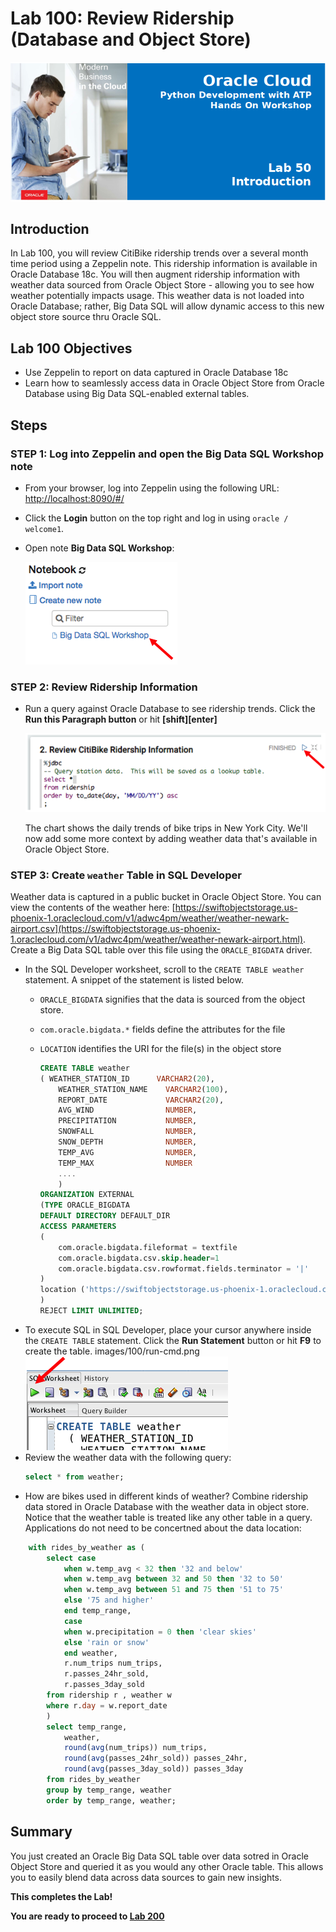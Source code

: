 # Lab 100: Review Ridership (Database and Object Store)
  ![](images/050/Title.png)

## Introduction

In Lab 100, you will review CitiBike ridership trends over a several month time period using a Zeppelin note.  This ridership information is available in Oracle Database 18c.  You will then augment ridership information with weather data sourced from Oracle Object Store - allowing you to see how weather potentially impacts usage.  This weather data is not loaded into Oracle Database; rather, Big Data SQL will allow dynamic access to this new object store source thru Oracle SQL.   

## Lab 100 Objectives

- Use Zeppelin to report on data captured in Oracle Database 18c
- Learn how to seamlessly access data in Oracle Object Store from Oracle Database using Big Data SQL-enabled external tables.

## Steps

### **STEP 1:** Log into Zeppelin and open the Big Data SQL Workshop note

* From your browser, log into Zeppelin using the following URL:
  [http://localhost:8090/#/](http://localhost:8090/#/)

* Click the **Login** button on the top right and log in using `oracle / welcome1`.

* Open note **Big Data SQL Workshop**:

    ![](images/100/open-note.png)

### **STEP 2:** Review Ridership Information

* Run a query against Oracle Database to see ridership trends.  Click the **Run this Paragraph button** or hit **[shift][enter]**

  ![](images/100/run-paragraph.png)
  
  The chart shows the daily trends of bike trips in New York City. We'll now add some more context by adding weather data that's available in Oracle Object Store.


### **STEP 3:** Create `weather` Table in SQL Developer
Weather data is captured in a public bucket in Oracle Object Store.  You can view the contents of the weather here:  [https://swiftobjectstorage.us-phoenix-1.oraclecloud.com/v1/adwc4pm/weather/weather-newark-airport.csv](https://swiftobjectstorage.us-phoenix-1.oraclecloud.com/v1/adwc4pm/weather/weather-newark-airport.html).  Create a Big Data SQL table over this file using the `ORACLE_BIGDATA` driver.
* In the SQL Developer worksheet, scroll to the `CREATE TABLE weather` statement.  A snippet of the statement is listed below.  
    * `ORACLE_BIGDATA` signifies that the data is sourced from the object store.  
    * `com.oracle.bigdata.*` fields define the attributes for the file
    * `LOCATION` identifies the URI for the file(s) in the object store

        ```sql
        CREATE TABLE weather
        ( WEATHER_STATION_ID      VARCHAR2(20),
            WEATHER_STATION_NAME    VARCHAR2(100),
            REPORT_DATE             VARCHAR2(20),
            AVG_WIND                NUMBER,
            PRECIPITATION           NUMBER,
            SNOWFALL                NUMBER,
            SNOW_DEPTH              NUMBER,
            TEMP_AVG                NUMBER,
            TEMP_MAX                NUMBER
            ....
            )
        ORGANIZATION EXTERNAL
        (TYPE ORACLE_BIGDATA
        DEFAULT DIRECTORY DEFAULT_DIR
        ACCESS PARAMETERS
        (
            com.oracle.bigdata.fileformat = textfile 
            com.oracle.bigdata.csv.skip.header=1
            com.oracle.bigdata.csv.rowformat.fields.terminator = '|'
        )
        location ('https://swiftobjectstorage.us-phoenix-1.oraclecloud.com/v1/adwc4pm/weather/*.csv')
        )  
        REJECT LIMIT UNLIMITED;
        ```
* To execute SQL in SQL Developer, place your cursor anywhere inside the `CREATE TABLE` statement.  Click the **Run Statement** button or hit **F9** to create the table.
    images/100/run-cmd.png    
    ![run command](images/100/run-cmd.png)
* Review the weather data with the following query:
    ```sql
    select * from weather;
    ```
* How are bikes used in different kinds of weather?  Combine ridership data stored in Oracle Database with the weather data in object store.  Notice that the weather table is treated like any other table in a query.  Applications do not need to be concertned about the data location:
```sql
    with rides_by_weather as (
        select case 
            when w.temp_avg < 32 then '32 and below'
            when w.temp_avg between 32 and 50 then '32 to 50'
            when w.temp_avg between 51 and 75 then '51 to 75'
            else '75 and higher'
            end temp_range,            
            case
            when w.precipitation = 0 then 'clear skies'
            else 'rain or snow'
            end weather,
            r.num_trips num_trips, 
            r.passes_24hr_sold,
            r.passes_3day_sold 
        from ridership r , weather w
        where r.day = w.report_date
        )
        select temp_range,
            weather,
            round(avg(num_trips)) num_trips,
            round(avg(passes_24hr_sold)) passes_24hr,
            round(avg(passes_3day_sold)) passes_3day
        from rides_by_weather
        group by temp_range, weather
        order by temp_range, weather;
```
## Summary
You just created an Oracle Big Data SQL table over data sotred in Oracle Object Store and queried it as you would any other Oracle table.  This allows you to easily blend data across data sources to gain new insights.

**This completes the Lab!**

**You are ready to proceed to [Lab 200](LabGuide200.md)**
